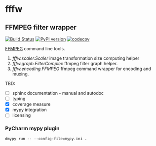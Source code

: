 # fffw
## FFMPEG filter wrapper
[![Build Status](https://travis-ci.org/just-work/fffw.svg?branch=master)](https://travis-ci.org/just-work/fffw)
[![PyPI version](https://badge.fury.io/py/fffw.svg)](http://badge.fury.io/py/fffw)
[![codecov](https://codecov.io/gh/just-work/fffw/branch/master/graph/badge.svg)](https://codecov.io/gh/just-work/fffw)


[FFMPEG](https://github.com/FFmpeg/FFmpeg) command line tools.

1. *fffw.scaler.Scaler* image transformation size computing helper
2. *fffw.graph.FilterComplex* ffmpeg filter graph helper.
3. *fffw.encoding.FFMPEG* ffmpeg command wrapper for encoding and muxing. 

TBD:

* [ ] sphinx documentation - manual and autodoc
* [ ] typing
* [x] coverage measure
* [x] mypy integration
* [ ] licensing

### PyCharm mypy plugin
```
dmypy run -- --config-file=mypy.ini .
```
